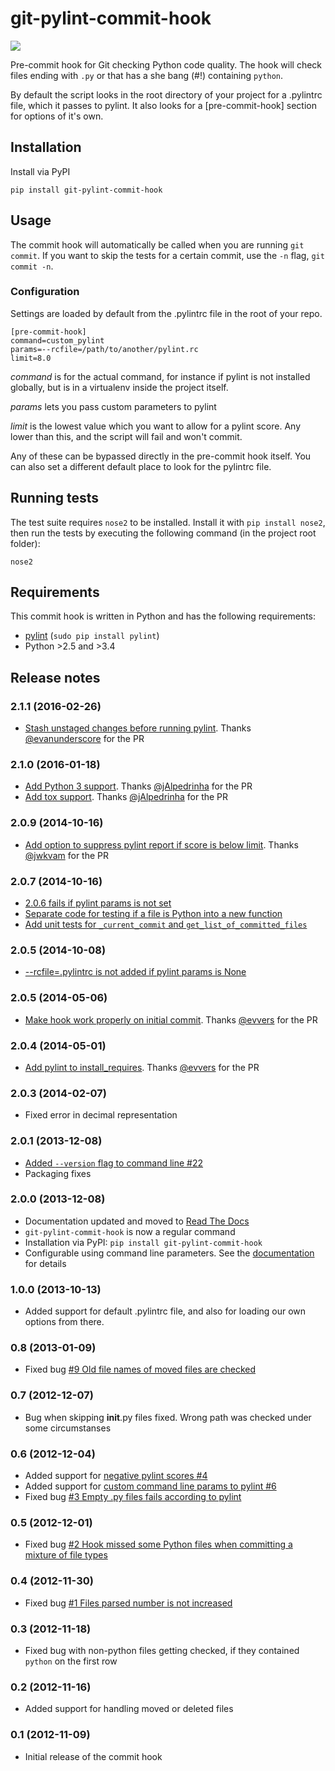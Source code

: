 git-pylint-commit-hook
======================

<a href='https://travis-ci.org/sebdah/git-pylint-commit-hook'><img src='https://secure.travis-ci.org/sebdah/git-pylint-commit-hook.png?branch=master'></a>

Pre-commit hook for Git checking Python code quality. The hook will check files ending with `.py` or that has a she bang (#!) containing `python`.

By default the script looks in the root directory of your project for a .pylintrc file, which it passes to pylint.  It also looks for a [pre-commit-hook] section for options of it's own.

Installation
------------

Install via PyPI

    pip install git-pylint-commit-hook


Usage
------

The commit hook will automatically be called when you are running `git commit`. If you want to skip the tests for a certain commit, use the `-n` flag, `git commit -n`.

### Configuration

Settings are loaded by default from the .pylintrc file in the root of your repo.

    [pre-commit-hook]
    command=custom_pylint
    params=--rcfile=/path/to/another/pylint.rc
    limit=8.0

_command_ is for the actual command, for instance if pylint is not installed globally, but is in a virtualenv inside the project itself.

_params_ lets you pass custom parameters to pylint

_limit_ is the lowest value which you want to allow for a pylint score.  Any lower than this, and the script will fail and won't commit.

Any of these can be bypassed directly in the pre-commit hook itself.  You can also set a different default place to look for the pylintrc file.

Running tests
-------------

The test suite requires `nose2` to be installed. Install it with `pip install nose2`, then run the tests by executing the following command (in the project root folder):

    nose2

Requirements
------------

This commit hook is written in Python and has the following requirements:

- [pylint](http://www.logilab.org/857) (`sudo pip install pylint`)
- Python >2.5 and >3.4


Release notes
-------------

### 2.1.1 (2016-02-26)

- [Stash unstaged changes before running pylint](https://github.com/sebdah/git-pylint-commit-hook/pull/37). Thanks [@evanunderscore](https://github.com/evanunderscore) for the PR

### 2.1.0 (2016-01-18)

- [Add Python 3 support](https://github.com/sebdah/git-pylint-commit-hook/pull/40). Thanks [@jAlpedrinha](https://github.com/jAlpedrinha) for the PR
- [Add tox support](https://github.com/sebdah/git-pylint-commit-hook/pull/40). Thanks [@jAlpedrinha](https://github.com/jAlpedrinha) for the PR

### 2.0.9 (2014-10-16)

- [Add option to suppress pylint report if score is below limit](https://github.com/sebdah/git-pylint-commit-hook/pull/35). Thanks [@jwkvam](https://github.com/jwkvam) for the PR

### 2.0.7 (2014-10-16)

- [2.0.6 fails if pylint params is not set](https://github.com/sebdah/git-pylint-commit-hook/pull/31)
- [Separate code for testing if a file is Python into a new function](https://github.com/sebdah/git-pylint-commit-hook/pull/30)
- [Add unit tests for `_current_commit` and `get_list_of_committed_files`](https://github.com/sebdah/git-pylint-commit-hook/pull/29)

### 2.0.5 (2014-10-08)

- [--rcfile=.pylintrc is not added if pylint params is None](https://github.com/sebdah/git-pylint-commit-hook/pull/27)

### 2.0.5 (2014-05-06)

- [Make hook work properly on initial commit](https://github.com/sebdah/git-pylint-commit-hook/pull/25). Thanks [@evvers](https://github.com/evvers) for the PR

### 2.0.4 (2014-05-01)

- [Add pylint to install_requires](https://github.com/sebdah/git-pylint-commit-hook/pull/24). Thanks [@evvers](https://github.com/evvers) for the PR

### 2.0.3 (2014-02-07)

- Fixed error in decimal representation

### 2.0.1 (2013-12-08)

- [Added `--version` flag to command line #22](https://github.com/sebdah/git-pylint-commit-hook/issues/22)
- Packaging fixes

### 2.0.0 (2013-12-08)

- Documentation updated and moved to [Read The Docs](http://git-pylint-commit-hook.readthedocs.org/)
- `git-pylint-commit-hook` is now a regular command
- Installation via PyPI: `pip install git-pylint-commit-hook`
- Configurable using command line parameters. See the [documentation](http://git-pylint-commit-hook.readthedocs.org/) for details

### 1.0.0 (2013-10-13)

- Added support for default .pylintrc file, and also for loading our own options from there.

### 0.8 (2013-01-09)

- Fixed bug [#9 Old file names of moved files are checked](https://github.com/sebdah/git-pylint-commit-hook/issues/9)

### 0.7 (2012-12-07)

- Bug when skipping __init__.py files fixed. Wrong path was checked under some circumstanses

### 0.6 (2012-12-04)

- Added support for [negative pylint scores #4](https://github.com/sebdah/git-pylint-commit-hook/issues/4)
- Added support for [custom command line params to pylint #6](https://github.com/sebdah/git-pylint-commit-hook/issues/6)
- Fixed bug [#3 Empty .py files fails according to pylint](https://github.com/sebdah/git-pylint-commit-hook/issues/3)

### 0.5 (2012-12-01)

- Fixed bug [#2 Hook missed some Python files when committing a mixture of file types](https://github.com/sebdah/git-pylint-commit-hook/issues/2)

### 0.4 (2012-11-30)

- Fixed bug [#1 Files parsed number is not increased](https://github.com/sebdah/git-pylint-commit-hook/issues/1)

### 0.3 (2012-11-18)

- Fixed bug with non-python files getting checked, if they contained `python` on the first row

### 0.2 (2012-11-16)

- Added support for handling moved or deleted files

### 0.1 (2012-11-09)

 - Initial release of the commit hook

